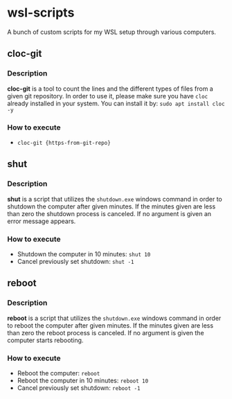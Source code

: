 # wsl-scripts
A bunch of custom scripts for my WSL setup through various computers.

## cloc-git 

### Description

**cloc-git** is a tool to count the lines and the different types of files from a given git repository. In order to use it, please make sure you have <code>cloc</code> already installed in your system. You can install it by: <code>sudo apt install cloc -y</code> <br/>

### How to execute

- <code>cloc-git {https-from-git-repo}</code>

## shut

### Description

**shut** is a script that utilizes the <code>shutdown.exe</code> windows command in order to shutdown the computer after given minutes. If the minutes given are less than zero the shutdown process is canceled. If no argument is given an error message appears. 

### How to execute

- Shutdown the computer in 10 minutes: <code>shut 10</code>
- Cancel previously set shutdown: <code>shut -1</code>

## reboot

### Description

**reboot** is a script that utilizes the <code>shutdown.exe</code> windows command in order to reboot the computer after given minutes. If the minutes given are less than zero the reboot process is canceled. If no argument is given the computer starts rebooting. 

### How to execute

- Reboot the computer: <code>reboot</code>
- Reboot the computer in 10 minutes: <code>reboot 10</code>
- Cancel previously set shutdown: <code>reboot -1</code>
